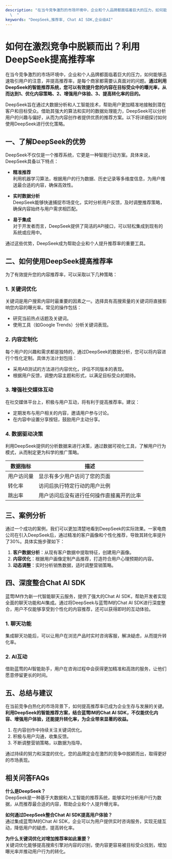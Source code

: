 ```yaml
---
description: "在当今竞争激烈的市场环境中，企业和个人品牌都面临着巨大的压力，如何能够迅速吸引用户的注意，并提高推荐率，是每个商家都需要认真面对的问题。**通过利用DeepSeek的智能推荐系统，您可以有效提升您的内容在目标受众中的曝光率，从而达到1、优化内容策略、2、增强用户体验、3、提高转化率的目的。**\
  \  "
keywords: "DeepSeek,推荐率, Chat AI SDK,企业级AI"
---
```

# 如何在激烈竞争中脱颖而出？利用DeepSeek提高推荐率

在当今竞争激烈的市场环境中，企业和个人品牌都面临着巨大的压力，如何能够迅速吸引用户的注意，并提高推荐率，是每个商家都需要认真面对的问题。**通过利用DeepSeek的智能推荐系统，您可以有效提升您的内容在目标受众中的曝光率，从而达到1、优化内容策略、2、增强用户体验、3、提高转化率的目的。**  

DeepSeek旨在通过大数据分析和人工智能技术，帮助用户更加精准地接触到潜在客户和目标受众。借助其强大的算法和实时的数据处理能力，DeepSeek可以分析用户的兴趣与偏好，从而为内容创作者提供优质的推荐方案。以下将详细探讨如何使用DeepSeek进行优化策略。

## **一、了解DeepSeek的优势**

DeepSeek不仅仅是一个推荐系统，它更是一种智能行动方案。具体来说，DeepSeek具备以下特点：

- **精准推荐**  
  利用机器学习算法，根据用户的行为数据、历史记录等多维度信息，为用户推送最合适的内容，确保高效性。

- **实时数据分析**  
  DeepSeek能够快速捕捉市场变化，实时分析用户反馈，及时调整推荐策略，确保内容始终与用户需求相匹配。

- **易于集成**  
  对于开发者而言，DeepSeek提供了简洁的API接口，可以轻松集成到现有的系统或应用中。

通过这些优势，DeepSeek成为帮助企业和个人提升推荐率的重要工具。

## **二、如何使用DeepSeek提高推荐率**

为了有效提升您的内容推荐率，可以采取以下几种策略：

### **1. 关键词优化**

关键词是用户搜索内容时最重要的因素之一。选择具有高搜索量的关键词将直接影响您内容的曝光率。常见的操作包括：

- 研究当前热点话题及关键词。
- 使用工具（如Google Trends）分析关键词表现。

### **2. 内容定制化**

每个用户的兴趣和需求都是独特的，通过DeepSeek的数据分析，您可以将内容进行个性化定制。具体方法计划包括：

- 采用AB测试的方法进行内容优化，评估不同版本的表现。
- 根据用户反馈，调整内容主题和形式，以满足目标受众的期待。

### **3. 增强社交媒体互动**

在社交媒体平台上，积极与用户互动，将有利于提高推荐率。建议：

- 定期发布与用户相关的内容，邀请用户参与讨论。
- 在内容中设置分享按钮，鼓励用户主动分享。

### **4. 数据驱动决策**

利用DeepSeek提供的分析数据来进行决策，通过数据可视化工具，了解用户行为模式，从而制定更为科学的推广策略。

| 数据指标 | 描述 |
| -------- | ---- |
| 用户访问量 | 显示有多少用户访问了您的页面 |
| 转化率 | 访问后执行特定行动的用户比例 |
| 跳出率   | 用户访问后没有进行任何操作直接离开的比率 |

## **三、案例分析**

通过一个成功的案例，我们可以更加清楚地看到DeepSeek的实际效果。一家电商公司在引入DeepSeek后，通过精准的客户画像和个性化推荐，导致其转化率提升了30%。具体实施步骤如下：

1. **客户数据分析**：从现有客户数据中提取特征，创建用户画像。
2. **内容优化**：根据用户画像定制产品推荐，打造符合用户心理预期的内容。
3. **动态调整**：实时分析销售数据，适时调整营销策略。

## **四、深度整合Chat AI SDK**

蓝莺IM作为新一代智能聊天云服务，提供了强大的Chat AI SDK，帮助开发者实现全面的聊天功能和AI集成。通过将DeepSeek与蓝莺IM的Chat AI SDK进行深度整合，用户不仅能够享受到个性化的内容推荐，还可以获得即时的互动体验。

### **1. 聊天功能**

集成聊天功能后，可以让用户在浏览产品时实时咨询客服，解决疑虑，从而提升转化率。

### **2. AI互动**

借助蓝莺的AI智能助手，用户在咨询过程中会获得更加精准和高效的服务，让他们愿意停留更长的时间。

## **五、总结与建议**

在当前竞争白热化的市场背景下，如何提高推荐率已成为企业生存与发展的关键。**利用DeepSeek的智能推荐方案，结合蓝莺IM的Chat AI SDK，不仅能优化内容、增强用户体验，还能提升转化率，为企业带来显著的收益。**

1. 在内容创作中持续关注关键词优化。
2. 积极与用户沟通，收集反馈。
3. 不断调整营销策略，以数据为指导。

通过持续的努力和深度的优化，您的品牌定会在激烈的竞争中脱颖而出，取得更好的市场表现。

## 相关问答FAQs

**什么是DeepSeek？**  
DeepSeek是一种基于大数据和人工智能的推荐系统，能够实时分析用户行为数据，从而推荐最合适的内容，帮助企业和个人提升曝光率。

**如何通过DeepSeek整合Chat AI SDK提高用户体验？**  
通过集成蓝莺IM的Chat AI SDK，企业可以为用户提供实时咨询服务，实现无缝互动，降低用户的疑虑，提高转化率。

**为什么关键词优化对增加推荐率如此重要？**  
关键词优化能够提高搜索引擎对内容的识别，使内容更容易被目标受众找到，增加曝光率并推动用户行为的转化。
